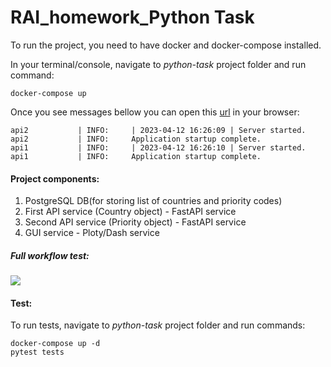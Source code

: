 # RAI_homework_Python Task

To run the project, you need to have docker and docker-compose installed.

In your terminal/console, navigate to *python-task* project folder and run command:
```
docker-compose up
```
Once you see messages bellow you can open this [url](http://0.0.0.0:5002/) in your browser:
```
api2           | INFO:     | 2023-04-12 16:26:09 | Server started.
api2           | INFO:     Application startup complete.
api1           | INFO:     | 2023-04-12 16:26:10 | Server started.
api1           | INFO:     Application startup complete.
```


#### Project components:
1. PostgreSQL DB(for storing list of countries and priority codes)
2. First API service (Country object) - FastAPI service
3. Second API service (Priority object) - FastAPI service
4. GUI service - Ploty/Dash service


##### Full workflow test:
![](https://github.com/milanchanstveni/revenue.ai/blob/main/python-task/python-task.gif)


#### Test:
To run tests, navigate to *python-task* project folder and run commands:
```
docker-compose up -d
pytest tests
```

